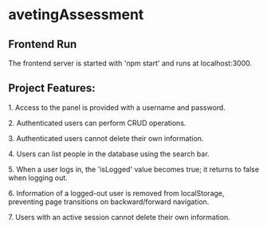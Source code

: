 # avetingAssessment

<p>
    <h2>Frontend Run</h2>
    <p>The frontend server is started with 'npm start' and runs at localhost:3000.</p>
</p>

<p>
    <h2>Project Features:</h2>
    <p>1. Access to the panel is provided with a username and password.</p>
    <p>2. Authenticated users can perform CRUD operations.</p>
    <p>3. Authenticated users cannot delete their own information.</p>
    <p>4. Users can list people in the database using the search bar.</p>
    <p>5. When a user logs in, the 'isLogged' value becomes true; it returns to false when logging out.</p>
    <p>6. Information of a logged-out user is removed from localStorage, preventing page transitions on backward/forward navigation.</p>
    <p>7. Users with an active session cannot delete their own information.</p>
</p>

